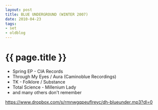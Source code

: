 ```yaml
---
layout: post
title: BLUE UNDERGROUND (WINTER 2007)
date: 2010-04-23
tags:
- set
- oldblog
---
```


<h1>{{ page.title }}</h1>

* Spring EP - CIA Records
* Through My Eyes / Aura (Caminoblue Recordings)
* TK - Folklore / Substance
* Total Science - Millenium Lady
* and many others don't remember

https://www.dropbox.com/s/rmnwgqpeuflreyc/dh-blueunder.mp3?dl=0
